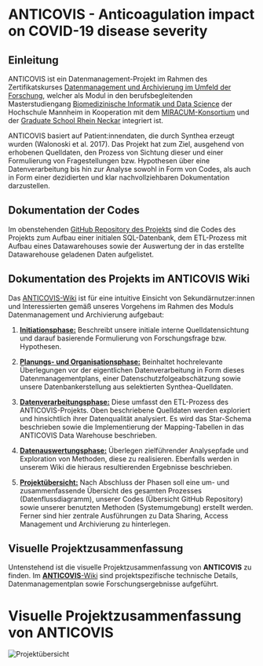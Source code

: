 #  **ANTICOVIS - Anticoagulation impact on COVID-19 disease severity**

## Einleitung

ANTICOVIS ist ein Datenmanagement-Projekt im Rahmen des Zertifikatskurses [Datenmanagement und Archivierung im Umfeld der Forschung](https://www.master-bids.hs-mannheim.de/studienangebot/datenmanagement-und-archivierung-im-umfeld-der-forschung.html), welcher als Modul in den berufsbegleitenden Masterstudiengang  [Biomedizinische Informatik und Data Science](https://www.master-bids.hs-mannheim.de/) der Hochschule Mannheim in Kooperation mit dem [MIRACUM-Konsortium](https://www.medizininformatik-initiative.de/de/konsortien/miracum) und der [Graduate School Rhein Neckar](https://gsrn.de/) integriert ist.

ANTICOVIS basiert auf Patient:innendaten, die durch Synthea erzeugt wurden (Walonoski et al. 2017). Das Projekt hat zum Ziel, ausgehend von erhobenen Quelldaten, den Prozess von Sichtung dieser und einer Formulierung von Fragestellungen bzw. Hypothesen über eine Datenverarbeitung bis hin zur Analyse sowohl in Form von Codes, als auch in Form einer dezidierten und klar nachvollziehbaren Dokumentation darzustellen.

## Dokumentation der Codes

Im obenstehenden [GitHub Repository des Projekts](https://github.com/Fuenfgeld/DMA2023TeamB) sind die Codes des Projekts zum Aufbau einer initialen SQL-Datenbank, dem ETL-Prozess mit Aufbau eines Datawarehouses sowie der Auswertung der in das erstellte Datawarehouse geladenen Daten aufgelistet.

## Dokumentation des Projekts im ANTICOVIS Wiki

Das [ANTICOVIS-Wiki](https://github.com/Fuenfgeld/DMA2023TeamB/wiki) ist für eine intuitive Einsicht von Sekundärnutzer:innen und Interessierten gemäß unseres Vorgehens im Rahmen des Moduls Datenmanagement und Archivierung aufgebaut:

1) [**Initiationsphase:**](https://github.com/Fuenfgeld/DMA2023TeamB/wiki/Initiation) Beschreibt unsere initiale interne Quelldatensichtung und darauf basierende Formulierung von Forschungsfrage bzw. Hypothesen.

2) [**Planungs- und Organisationsphase:**](https://github.com/Fuenfgeld/DMA2023TeamB/wiki/Planung-und-Organisation) Beinhaltet hochrelevante Überlegungen vor der eigentlichen Datenverarbeitung in Form dieses Datenmanagementplans, einer Datenschutzfolgeabschätzung sowie unsere Datenbankerstellung aus selektierten Synthea-Quelldaten.

3) [**Datenverarbeitungsphase:**](https://github.com/Fuenfgeld/DMA2023TeamB/wiki/Datenverarbeitung) Diese umfasst den ETL-Prozess des ANTICOVIS-Projekts. Oben beschriebene Quelldaten werden exploriert und hinsichtlich ihrer Datenqualität analysiert. Es wird das Star-Schema beschrieben sowie die Implementierung der Mapping-Tabellen in das ANTICOVIS Data Warehouse beschrieben.

4) [**Datenauswertungsphase:**](https://github.com/Fuenfgeld/DMA2023TeamB/wiki/Datenauswertung) Überlegen zielführender Analysepfade und Exploration von Methoden, diese zu realisieren. Ebenfalls werden in unserem Wiki die hieraus resultierenden Ergebnisse beschrieben.

5) [**Projektübersicht:**](https://github.com/Fuenfgeld/DMA2023TeamB/wiki/Projekt%C3%BCbersichten) Nach Abschluss der Phasen soll eine um- und zusammenfassende Übersicht des gesamten Prozesses (Datenflussdiagramm), unserer Codes (Übersicht GitHub Repository) sowie unserer benutzten Methoden (Systemumgebung) erstellt werden. Ferner sind hier zentrale Ausführungen zu Data Sharing, Access Management und Archivierung zu hinterlegen.

## Visuelle Projektzusammenfassung

Untenstehend ist die visuelle Projektzusammenfassung von **ANTICOVIS** zu finden. Im [**ANTICOVIS**-Wiki](https://github.com/Fuenfgeld/DMA2023TeamB/wiki) sind projektspezifische technische Details, Datenmanagementplan sowie Forschungsergebnisse aufgeführt.

# **Visuelle Projektzusammenfassung von ANTICOVIS**

![Projektübersicht](https://github.com/Fuenfgeld/DMA2023TeamB/blob/main/Darstellungen/ANTICOVIS%20Projekt%C3%BCbersicht.jpg)
